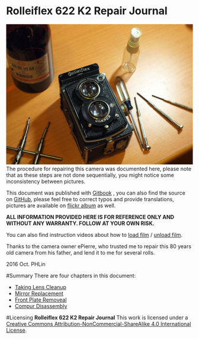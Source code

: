 # Rolleiflex 622 K2 Repair Journal

![Rolleiflex](../images/P1090459.JPG)
The procedure for repairing this camera was documented here, please note that as these steps are not done sequentially, you might notice some inconsistency between pictures.

This document was published with [Gitbook](https://cypresslin.gitbooks.io/rolleiflex-622-repair/content/) , you can also find the source on [GitHub](https://github.com/Cypresslin/book-repair-rolleiflex622), please feel free to correct typos and provide translations, pictures are available on [flickr album](https://www.flickr.com/photos/57342563@N00/albums/72157672119064724) as well.

**ALL INFORMATION PROVIDED HERE IS FOR REFERENCE ONLY AND WITHOUT ANY WARRANTY. FOLLOW AT YOUR OWN RISK.**

You can also find instruction videos about how to [load film](https://youtu.be/vM9XcC0Qwdc) / [unload film](https://youtu.be/Zn-e0FLdRuc).

Thanks to the camera owner ePierre, who trusted me to repair this 80 years old camera from his father, and lend it to me for several rolls.

2016 Oct. PHLin

#Summary
There are four chapters in this document:
* [Taking Lens Cleanup](lens_cleaning.md)
* [Mirror Replacement](mirror_replacement.md)
* [Front Plate Removeal](front_plate.md)
* [Compur Disassembly](disassemble_compur.md)

#Licensing
**Rolleiflex 622 K2 Repair Journal** This work is licensed under a [Creative Commons Attribution-NonCommercial-ShareAlike 4.0 International License](http://creativecommons.org/licenses/by-nc-sa/4.0/).

